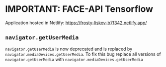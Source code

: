# IMPORTANT: FACE-API Tensorflow

Application hosted in Netlify: https://frosty-liskov-b7f342.netlify.app/

## `navigator.getUserMedia`

`navigator.getUserMedia` is now deprecated and is replaced by `navigator.mediaDevices.getUserMedia`. To fix this bug replace all versions of `navigator.getUserMedia` with `navigator.mediaDevices.getUserMedia`
